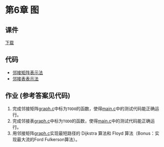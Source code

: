 # 第6章 图

## 课件

[下载](https://github.com/hanjianwei/datastructure/raw/master/chap6/chap6.ppt)

## 代码

- [邻接矩阵表示法](./adjmatrix)
- [邻接表表示法](./adjlist)

## 作业 (参考答案见代码)

1. 完成邻接矩阵[graph.c](./adjmatrix/graph.c)中标为`TODO`的函数，使得[main.c](./adjmatrix/main.c)中的测试代码能正确运行。
2. 完成邻接表[graph.c](./adjlist/graph.c)中标为`TODO`的函数，使得[main.c](./adjlist/main.c)中的测试代码能正确运行。
3. 用邻接矩阵[graph.c](./adjmatrix/graph.c)实现最短路径的 Dijkstra 算法和 Floyd 算法（Bonus：实现最大流的Ford Fulkerson算法）。

